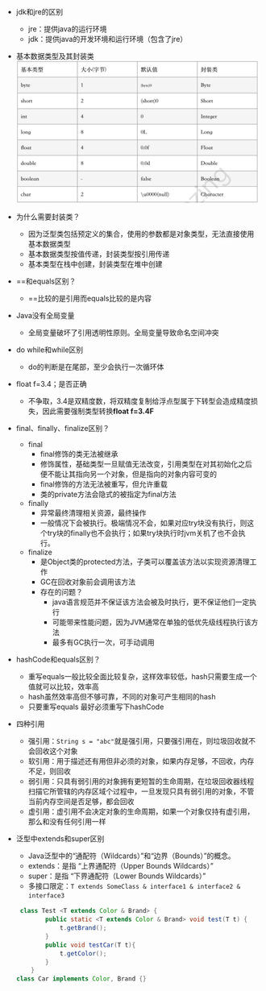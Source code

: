 
- jdk和jre的区别
    - jre：提供java的运行环境
    - jdk：提供java的开发环境和运行环境（包含了jre）
- 基本数据类型及其封装类
    ![](/assets/iShot2020-10-12下午06.30.51.png)
- 为什么需要封装类？
    - 因为泛型类包括预定义的集合，使用的参数都是对象类型，无法直接使用基本数据类型
    - 基本数据类型按值传递，封装类型按引用传递
    - 基本类型在栈中创建，封装类型在堆中创建
- ==和equals区别？
    - ==比较的是引用而equals比较的是内容
- Java没有全局变量
    - 全局变量破坏了引用透明性原则。全局变量导致命名空间冲突
- do while和while区别
    - do的判断是在尾部，至少会执行一次循环体
- float f=3.4；是否正确
    - 不争取，3.4是双精度数，将双精度复制给浮点型属于下转型会造成精度损失，因此需要强制类型转换**float f=3.4F** 
- final、finally、finalize区别？
    - final
        - final修饰的类无法被继承
        - 修饰属性，基础类型一旦赋值无法改变，引用类型在对其初始化之后便不能让其指向另一个对象，但是指向的对象内容可变的
        - final修饰的方法无法被重写，但允许重载
        - 类的private方法会隐式的被指定为final方法
    - finally
        - 异常最终清理相关资源，最终操作
        - 一般情况下会被执行。极端情况不会，如果对应try块没有执行，则这个try块的finally也不会执行；如果try块执行时jvm关机了也不会执行。
    - finalize
        - 是Object类的protected方法，子类可以覆盖该方法以实现资源清理工作
        - GC在回收对象前会调用该方法
        - 存在的问题？
            - java语言规范并不保证该方法会被及时执行，更不保证他们一定执行
            - 可能带来性能问题，因为JVM通常在单独的低优先级线程执行该方法
            - 最多有GC执行一次，可手动调用
- hashCode和equals区别？
    - 重写equals一般比较全面比较复杂，这样效率较低，hash只需要生成一个值就可以比较，效率高
    - hash虽然效率高但不够可靠，不同的对象可产生相同的hash
    - 只要重写equals 最好必须重写下hashCode
    
- 四种引用
    - 强引用：`String s = "abc"`就是强引用，只要强引用在，则垃圾回收就不会回收这个对象
    - 软引用：用于描述还有用但非必须的对象，如果内存足够，不回收，内存不足，则回收
    - 弱引用：只具有弱引用的对象拥有更短暂的生命周期，在垃圾回收器线程扫描它所管辖的内存区域个过程中，一旦发现只具有弱引用的对象，不管当前内存空间是否足够，都会回收
    - 虚引用：虚引用不会决定对象的生命周期，如果一个对象仅持有虚引用，那么和没有任何引用一样
    
- 泛型中extends和super区别
    - Java泛型中的“通配符（Wildcards）”和“边界（Bounds）”的概念。
    - extends：是指 “上界通配符（Upper Bounds Wildcards）”
    - super：是指 “下界通配符（Lower Bounds Wildcards）”
    - 多接口限定：`T extends SomeClass & interface1 & interface2 & interface3`
    ```java
     class Test <T extends Color & Brand> {
            public static <T extends Color & Brand> void test(T t) {
                t.getBrand();
            }    
            public void testCar(T t){
                t.getColor();
            }    
        }
    class Car implements Color, Brand {}
    ```

    
    
    
    
    
